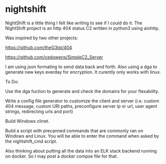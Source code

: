# nightshift

NightShift is a little thing I felt like writing to see if I could do it. The NightShift project is an http 404 status C2 written in python3 using aiohttp.

Was inspired by two other projects:

https://github.com/theG3ist/404

https://github.com/cedowens/SimpleC2_Server

I am using json formating to send data back and forth. Also using a dga to generate new keys everday for encryption. It curently only works with linux.

To Do:

Use the dga fuction to generate and check the domains for your flexability.

Write a config file generator to customize the client and server (i.e. custom 404 message, custom URI paths, preconfigure server ip or url, user agent strings, redirecting urls and port)

Build Windows clinet.

Build a script with precanned commands that are commonly ran on Windows and Linux. You will be able to enter the command when asked by the nightshift_cmd script.

Also thinking about putting all the data into an ELK stack backend running on docker. So I may post a docker compse file for that.
